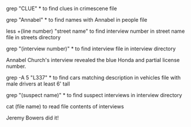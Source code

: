 grep "CLUE" *
	to find clues in crimescene file

grep "Annabel" *
	to find names with Annabel in people file

less +(line number) "street name"
	to find interview number in street name file in streets directory

grep "(interview number)" *
	to find interview file in interview directory

Annabel Church's interview revealed the blue Honda and partial license number.

grep -A 5 "L337" *
	to find cars matching description in vehicles file with male drivers at least 6' tall

grep "(suspect name)" *
	to find suspect interviews in interview directory

cat (file name)
	to read file contents of interviews

Jeremy Bowers did it!